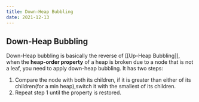 ```yaml
---
title: Down-Heap Bubbling
date: 2021-12-13
---
```

## Down-Heap Bubbling
Down-Heap bubbling is basically the reverse of [[Up-Heap Bubbling]],  when the **heap-order property** of a heap is broken due to a node that is not a leaf, you need to apply down-heap bubbling. It has two steps:
1. Compare the node with both its children, if it is greater than either of its children(for a min heap),switch it with the smallest of its children.
2. Repeat step 1 until the property is restored.